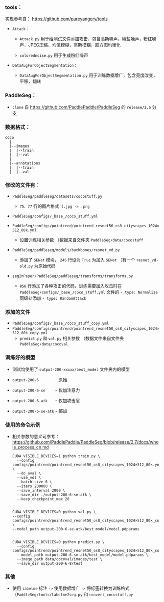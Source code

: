 ### tools：
实现参考自： https://github.com/pureyangcry/tools

- `Attack：`
  - `Attack.py` 用于给测试文件添加攻击，包含高斯噪声，椒盐噪声，粉红噪声，JPEG压缩，均值模糊，高斯模糊，直方图均衡化

  - `colorednoise.py` 用于生成粉红噪声

- `DataAugForObjectSegmentation：`
  - `DataAugForObjectSegmentation.py` 用于训练数据增广，包含亮度改变，平移，翻转


### PaddleSeg：
- `clone` 自 https://github.com/PaddlePaddle/PaddleSeg  的 `release/2.6` 分支

### 数据格式：
  ```
  coco
    |
    |--images
    |  |--train
    |  |--val
    |
    |--annotations
    |  |--train
    |  |--val
  ```

### 修改的文件有：
- `PaddleSeg/paddleseg/datasets/cocostuff.py`
  - `75、77` 行的图片格式（`.jpg -> .png`

- `PaddleSeg/configs/_base_/coco_stuff.yml `
- `PaddleSeg/configs/pointrend/pointrend_resnet50_os8_cityscapes_1024×512_80k.yml  `
  - 设置训练相关参数 （数据来自文件夹 `PaddleSeg/data/cocostuff`

- `PaddleSeg/paddleseg/models/backbones/resnet_vd.py`
  - 添加了 `SENet` 模块， `246` 行设为 `True` 为加入 `SENet` （有一个 `resnet_vd-old.py` 为原始代码

- `segInPaper/PaddleSeg/paddleseg/transforms/transforms.py`
  - `856` 行添加了各种攻击的代码，训练需要加入攻击时在 `PaddleSeg/configs/_base_/coco_stuff.yml` 文件的 `- type: Normalize` 同级处添加 `- type: RandomAttack`


### 添加的文件
- `PaddleSeg/configs/_base_/coco_stuff_copy.yml `
- `PaddleSeg/configs/pointrend/pointrend_resnet50_os8_cityscapes_1024×512_80k_copy.yml`
  - `predict.py` 和 `val.py` 相关参数 （数据文件来自文件夹 `PaddleSeg/data/cocoval`


### 训练好的模型
- 测试均使用了 `output-200-xxxxx/best_model` 文件夹内的模型

- `output-200-6       ` - 原始       
- `output-200-6-se    ` - 仅加注意力 
- `output-200-6-atk   ` - 仅加攻击层 
- `output-200-6-se-atk` - 都加       


### 使用的命令示例
- 相关参数的意义可参考：https://github.com/PaddlePaddle/PaddleSeg/blob/release/2.7/docs/whole_process_cn.md

  ```
  CUDA_VISIBLE_DEVICES=1 python train.py \
    --config configs/pointrend/pointrend_resnet50_os8_cityscapes_1024×512_80k.yml \
    --do_eval \
    --use_vdl \
    --batch_size 6 \
    --iters 200000 \
    --save_interval 2000 \
    --save_dir ./output-200-6-se-atk \
    --keep_checkpoint_max 20 


  CUDA_VISIBLE_DEVICES=0 python val.py \
  --config configs/pointrend/pointrend_resnet50_os8_cityscapes_1024×512_80k_copy.yml \
  --model_path output-200-6-se-atk/best_model/model.pdparams


  CUDA_VISIBLE_DEVICES=0 python predict.py \
    --config configs/pointrend/pointrend_resnet50_os8_cityscapes_1024×512_80k_copy.yml\
    --model_path output-200-6-se-atk/best_model/model.pdparams \
    --image_path data/cocoval/images/test \
    --save_dir output-200-6-8/test

  ```
### 其他
- 使用 `labelme` 标注  `->`  使用数据增广  `->`  将标签转换为训练格式 （`PaddleSeg/tools/labelme2seg.py` 和 `convert_cocostuff.py`
